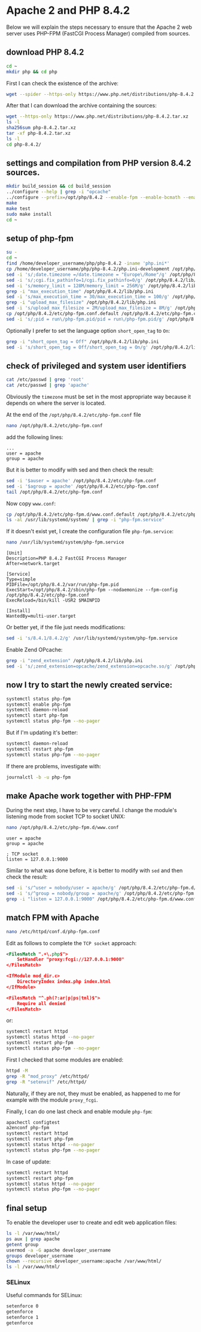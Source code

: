 # Apache 2 and PHP 8.4.2

Below we will explain the steps necessary to ensure that the Apache 2 web server uses PHP-FPM (FastCGI Process Manager) compiled from sources.

## download PHP 8.4.2

```bash
cd ~
mkdir php && cd php
```

First I can check the existence of the archive:

```bash
wget --spider --https-only https://www.php.net/distributions/php-8.4.2.tar.xz
```

After that I can download the archive containing the sources:

```bash
wget --https-only https://www.php.net/distributions/php-8.4.2.tar.xz
ls -l
sha256sum php-8.4.2.tar.xz
tar -xf php-8.4.2.tar.xz
ls -l
cd php-8.4.2/
```

## settings and compilation from PHP version 8.4.2 sources.

```bash
mkdir build_session && cd build_session
../configure --help | grep -i "opcache"
../configure --prefix=/opt/php/8.4.2 --enable-fpm --enable-bcmath --enable-ftp --with-openssl --disable-cgi --enable-mbstring --with-curl --with-mysqli --with-pdo-mysql --enable-intl --with-zlib --with-bz2 --enable-gd --with-jpeg --with-gettext --with-gmp --with-xsl --enable-zts --enable-gcov --enable-debug --with-ffi --with-zip
make
make test
sudo make install
cd ~
```

## setup of php-fpm

```bash
su -
cd ~
find /home/developer_username/php/php-8.4.2 -iname 'php.ini*'
cp /home/developer_username/php/php-8.4.2/php.ini-development /opt/php/8.4.2/lib/php.ini
sed -i 's/;date.timezone =/date.timezone = "Europe\/Rome"/g' /opt/php/8.4.2/lib/php.ini
sed -i 's/;cgi.fix_pathinfo=1/cgi.fix_pathinfo=0/g' /opt/php/8.4.2/lib/php.ini
sed -i 's/memory_limit = 128M/memory_limit = 256M/g' /opt/php/8.4.2/lib/php.ini
grep -i "max_execution_time" /opt/php/8.4.2/lib/php.ini
sed -i 's/max_execution_time = 30/max_execution_time = 100/g' /opt/php/8.4.2/lib/php.ini
grep -i "upload_max_filesize" /opt/php/8.4.2/lib/php.ini
sed -i 's/upload_max_filesize = 2M/upload_max_filesize = 8M/g' /opt/php/8.4.2/lib/php.ini
cp /opt/php/8.4.2/etc/php-fpm.conf.default /opt/php/8.4.2/etc/php-fpm.conf
sed -i 's/;pid = run\/php-fpm.pid/pid = run\/php-fpm.pid/g' /opt/php/8.4.2/etc/php-fpm.conf
```

Optionally I prefer to set the language option `short_open_tag` to `On`:

```bash
grep -i "short_open_tag = Off" /opt/php/8.4.2/lib/php.ini
sed -i 's/short_open_tag = Off/short_open_tag = On/g' /opt/php/8.4.2/lib/php.ini
```

## check of privileged and system user identifiers

```bash
cat /etc/passwd | grep 'root'
cat /etc/passwd | grep 'apache'
```

Obviously the `timezone` must be set in the most appropriate way because it depends on where the server is located.

At the end of the `/opt/php/8.4.2/etc/php-fpm.conf` file

```bash
nano /opt/php/8.4.2/etc/php-fpm.conf
```

add the following lines:

```text
...
user = apache
group = apache
```

But it is better to modify with sed and then check the result:

```bash
sed -i '$auser = apache' /opt/php/8.4.2/etc/php-fpm.conf
sed -i '$agroup = apache' /opt/php/8.4.2/etc/php-fpm.conf
tail /opt/php/8.4.2/etc/php-fpm.conf
```

Now copy `www.conf`:

```bash
cp /opt/php/8.4.2/etc/php-fpm.d/www.conf.default /opt/php/8.4.2/etc/php-fpm.d/www.conf
ls -al /usr/lib/systemd/system/ | grep -i "php-fpm.service"
```

If it doesn't exist yet, I create the configuration file `php-fpm.service`:

```bash
nano /usr/lib/systemd/system/php-fpm.service
```

```text
[Unit]
Description=PHP 8.4.2 FastCGI Process Manager
After=network.target

[Service]
Type=simple
PIDFile=/opt/php/8.4.2/var/run/php-fpm.pid
ExecStart=/opt/php/8.4.2/sbin/php-fpm --nodaemonize --fpm-config /opt/php/8.4.2/etc/php-fpm.conf
ExecReload=/bin/kill -USR2 $MAINPID

[Install]
WantedBy=multi-user.target
```

Or better yet, if the file just needs modifications:

```bash
sed -i 's/8.4.1/8.4.2/g' /usr/lib/systemd/system/php-fpm.service
```

Enable Zend OPcache:

```bash
grep -i "zend_extension" /opt/php/8.4.2/lib/php.ini
sed -i 's/;zend_extension=opcache/zend_extension=opcache.so/g' /opt/php/8.4.2/lib/php.ini
```

## now I try to start the newly created service:

```bash
systemctl status php-fpm
systemctl enable php-fpm
systemctl daemon-reload
systemctl start php-fpm
systemctl status php-fpm --no-pager
```

But if I'm updating it's better:

```bash
systemctl daemon-reload
systemctl restart php-fpm
systemctl status php-fpm --no-pager
```

If there are problems, investigate with:

```bash
journalctl -b -u php-fpm
```

## make Apache work together with PHP-FPM

During the next step, I have to be very careful.
I change the module's listening mode from socket TCP to socket UNIX:

```bash
nano /opt/php/8.4.2/etc/php-fpm.d/www.conf
```

```text
user = apache
group = apache

; TCP socket
listen = 127.0.0.1:9000
```

Similar to what was done before, it is better to modify with `sed` and then check the result:

```bash
sed -i 's/^user = nobody/user = apache/g' /opt/php/8.4.2/etc/php-fpm.d/www.conf
sed -i 's/^group = nobody/group = apache/g' /opt/php/8.4.2/etc/php-fpm.d/www.conf
grep -i "listen = 127.0.0.1:9000" /opt/php/8.4.2/etc/php-fpm.d/www.conf
```

## match FPM with Apache

```bash
nano /etc/httpd/conf.d/php-fpm.conf
```

Edit as follows to complete the `TCP socket` approach:

```xml
<FilesMatch ".+\.php$">
    SetHandler "proxy:fcgi://127.0.0.1:9000"
</FilesMatch>

<IfModule mod_dir.c>
    DirectoryIndex index.php index.html
</IfModule>

<FilesMatch "^.ph(?:ar|p|ps|tml)$">
    Require all denied
</FilesMatch>
```

or:

```bash
systemctl restart httpd
systemctl status httpd --no-pager
systemctl restart php-fpm
systemctl status php-fpm --no-pager
```

First I checked that some modules are enabled:

```bash
httpd -M
grep -R "mod_proxy" /etc/httpd/
grep -R "setenvif" /etc/httpd/
```

Naturally, if they are not, they must be enabled, as happened to me for example with the module `proxy_fcgi`.

Finally, I can do one last check and enable module `php-fpm`:

```bash
apachectl configtest
a2enconf php-fpm
systemctl restart httpd
systemctl restart php-fpm
systemctl status httpd --no-pager
systemctl status php-fpm --no-pager
```

In case of update:

```bash
systemctl restart httpd
systemctl restart php-fpm
systemctl status httpd --no-pager
systemctl status php-fpm --no-pager
```

## final setup

To enable the developer user to create and edit web application files:

```bash
ls -l /var/www/html/
ps aux | grep apache
getent group
usermod -a -G apache developer_username
groups developer_username
chown --recursive developer_username:apache /var/www/html/
ls -l /var/www/html/
```

### SELinux

Useful commands for SELinux:

```bash
setenforce 0
getenforce
setenforce 1
getenforce
```
